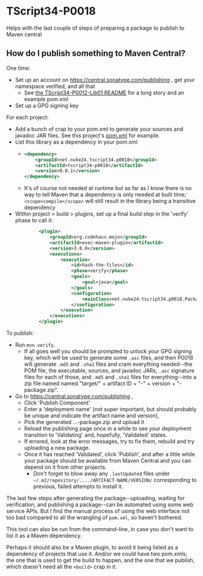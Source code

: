 # TScript34-P0018

Helps with the last couple of steps of preparing
a package to publish to Maven central

## How do I publish something to Maven Central?

One time:
- Set up an account on https://central.sonatype.com/publishing ,
  get your namespace verified, and all that
  - See [the TScript34-P0012-Lib01 README](https://github.com/TOGoS/tscript34-p0012-lib01)
    for a long story and an example pom.xml
- Set up a GPG signing key

For each project:
- Add a bunch of crap to your pom.xml to generate
  your sources and javadoc JAR files.
  See this project's [pom.xml](./pom.xml) for example.
- List this library as a dependency in your pom.xml
  - ```xml
    <dependency>
    	<groupId>net.nuke24.tscript34.p0018</groupId>
    	<artifactId>tscript34-p0018</artifactId>
    	<version>0.0.1</version>
    </dependency>
    ```
  - It's of course not needed at runtime
    but as far as I know there is no way to tell Maven that
    a dependency is only needed at built time; `<scope>compile</scope>`
    will still result in the library being a transitive dependency
- Within project > build > plugins,
  set up a final build step in the 'verify' phase to call it:

```xml
			<plugin>
				<groupId>org.codehaus.mojo</groupId>
				<artifactId>exec-maven-plugin</artifactId>
				<version>3.0.0</version>
				<executions>
					<execution>
						<id>hash-the-files</id>
						<phase>verify</phase>
						<goals>
							<goal>java</goal>
						</goals>
						<configuration>
							<mainClass>net.nuke24.tscript34.p0018.Packager</mainClass>
						</configuration>
					</execution>
				</executions>
			</plugin>
```

To publish:
- Run `mvn verify`.
  - If all goes well you should be prompted to unlock your GPG signing
    key, which will be used to generate some `.asc` files, and then
    P0018 will generate `.md5` and `.sha1` files and cram everything
    needed--the POM file, the executable, sources, and javadoc
    JARs, `.asc` signature files for each of those, and `.md5`
    and `.sha1` files for everything--into a zip file named
    named "target/" + artifact ID + "-" + version + "-package.zip".
- Go to https://central.sonatype.com/publishing ,
  - Click 'Publish Component'
  - Enter a 'deployment name'
    (not super important, but should probably be unique
    and indicate the artifact name and version),
  - Pick the generated ...-package.zip and upload it
  - Reload the publishing page once in a while to see
    your deployment transition to 'Validating' and,
    hopefully, 'Validated' states.
  - If errored, look at the error messages, try to fix them,
    rebuild and try uploading a new package.
  - Once it has reached 'Validated', click 'Publish',
    and after a little while your package should be available
    from Maven Central and you can depend on it from other projects.
    - Don't forget to blow away any `.lastUpdated` files under
      `~/.m2/repository/..../ARTIFACT-NAME/VERSION/` corresponding
      to previous, failed attempts to install it.

The last few steps after generating the package--uploading, waiting
for verification, and publishing a package--can be automated using
some web service APIs.
But I find the manual process of using the web interface not too bad
compared to all the wrangling of `pom.xml`, so haven't bothered.

This tool can also be run from the command-line,
in case you don't want to list it as a Maven dependency.

Perhaps it should also be a Maven plugin, to avoid
it being listed as a dependency of projects that use it.
And/or we could have two pom.xmls; the one that
is used to get the build to happen, and the one
that we publish, which doesn't need all the `<build>` crap in it.
